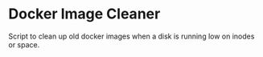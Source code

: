 # Docker Image Cleaner

Script to clean up old docker images when a disk is
running low on inodes or space.
